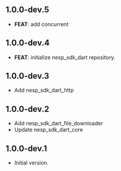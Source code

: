 ## 1.0.0-dev.5

- **FEAT**: add concurrent

## 1.0.0-dev.4

- **FEAT**: initialize nesp_sdk_dart repository.

## 1.0.0-dev.3

- Add nesp_sdk_dart_http

## 1.0.0-dev.2

- Add nesp_sdk_dart_file_downloader
- Update nesp_sdk_dart_core

## 1.0.0-dev.1

- Initial version.
